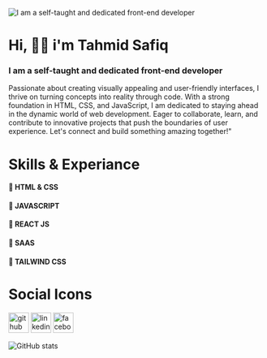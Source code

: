 
![I am a self-taught and dedicated front-end developer](https://media.licdn.com/dms/image/D4E16AQEiVECOJm-m-A/profile-displaybackgroundimage-shrink_350_1400/0/1703777285651?e=1709164800&v=beta&t=W3n7H0JpJVNBTlhymYqwwQHW-bApXfoJtNSEOxxdSjs)


# Hi, 🖐🏻  i'm Tahmid Safiq
### I am a self-taught and dedicated front-end developer
Passionate about creating visually appealing and user-friendly interfaces, I thrive on turning concepts into reality through code. 
With a strong foundation in HTML, CSS, and JavaScript, I am dedicated to staying ahead in the dynamic world of web development. Eager to collaborate, learn, and contribute to innovative projects that push the boundaries of user experience. Let's connect and build something amazing together!"


# Skills & Experiance
#### 🔵 HTML & CSS
#### 🔵 JAVASCRIPT
#### 🔵 REACT JS
#### 🔵 SAAS
#### 🔵 TAILWIND CSS


# Social Icons
[<img src='https://cdn.jsdelivr.net/npm/simple-icons@3.0.1/icons/github.svg' alt='github' height='40'>](https://github.com/tahmidsafiq)  [<img src='https://cdn.jsdelivr.net/npm/simple-icons@3.0.1/icons/linkedin.svg' alt='linkedin' height='40'>](https://www.linkedin.com/in/tahmidsafiq/)  [<img src='https://cdn.jsdelivr.net/npm/simple-icons@3.0.1/icons/facebook.svg' alt='facebook' height='40'>](https://www.facebook.com/tahmidsafiq)  

![GitHub stats](https://github-readme-stats.vercel.app/api?username=tahmidsafiq&show_icons=true)  
